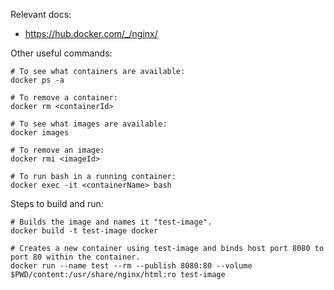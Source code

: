 Relevant docs:

* https://hub.docker.com/_/nginx/

Other useful commands:

```
# To see what containers are available:
docker ps -a

# To remove a container:
docker rm <containerId>

# To see what images are available:
docker images

# To remove an image:
docker rmi <imageId>

# To run bash in a running container:
docker exec -it <containerName> bash
```

Steps to build and run:

```
# Builds the image and names it "test-image".
docker build -t test-image docker

# Creates a new container using test-image and binds host port 8080 to port 80 within the container.
docker run --name test --rm --publish 8080:80 --volume $PWD/content:/usr/share/nginx/html:ro test-image
```
